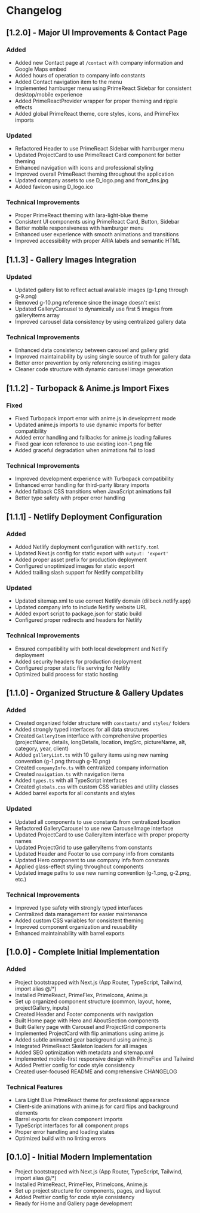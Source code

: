 # Changelog

## [1.2.0] - Major UI Improvements & Contact Page

### Added

- Added new Contact page at `/contact` with company information and Google Maps embed
- Added hours of operation to company info constants
- Added Contact navigation item to the menu
- Implemented hamburger menu using PrimeReact Sidebar for consistent desktop/mobile experience
- Added PrimeReactProvider wrapper for proper theming and ripple effects
- Added global PrimeReact theme, core styles, icons, and PrimeFlex imports

### Updated

- Refactored Header to use PrimeReact Sidebar with hamburger menu
- Updated ProjectCard to use PrimeReact Card component for better theming
- Enhanced navigation with icons and professional styling
- Improved overall PrimeReact theming throughout the application
- Updated company assets to use D_logo.png and front_dns.jpg
- Added favicon using D_logo.ico

### Technical Improvements

- Proper PrimeReact theming with lara-light-blue theme
- Consistent UI components using PrimeReact Card, Button, Sidebar
- Better mobile responsiveness with hamburger menu
- Enhanced user experience with smooth animations and transitions
- Improved accessibility with proper ARIA labels and semantic HTML

## [1.1.3] - Gallery Images Integration

### Updated

- Updated gallery list to reflect actual available images (g-1.png through g-9.png)
- Removed g-10.png reference since the image doesn't exist
- Updated GalleryCarousel to dynamically use first 5 images from galleryItems array
- Improved carousel data consistency by using centralized gallery data

### Technical Improvements

- Enhanced data consistency between carousel and gallery grid
- Improved maintainability by using single source of truth for gallery data
- Better error prevention by only referencing existing images
- Cleaner code structure with dynamic carousel image generation

## [1.1.2] - Turbopack & Anime.js Import Fixes

### Fixed

- Fixed Turbopack import error with anime.js in development mode
- Updated anime.js imports to use dynamic imports for better compatibility
- Added error handling and fallbacks for anime.js loading failures
- Fixed gear icon reference to use existing icon-1.png file
- Added graceful degradation when animations fail to load

### Technical Improvements

- Improved development experience with Turbopack compatibility
- Enhanced error handling for third-party library imports
- Added fallback CSS transitions when JavaScript animations fail
- Better type safety with proper error handling

## [1.1.1] - Netlify Deployment Configuration

### Added

- Added Netlify deployment configuration with `netlify.toml`
- Updated Next.js config for static export with `output: 'export'`
- Added proper asset prefix for production deployment
- Configured unoptimized images for static export
- Added trailing slash support for Netlify compatibility

### Updated

- Updated sitemap.xml to use correct Netlify domain (dilbeck.netlify.app)
- Updated company info to include Netlify website URL
- Added export script to package.json for static build
- Configured proper redirects and headers for Netlify

### Technical Improvements

- Ensured compatibility with both local development and Netlify deployment
- Added security headers for production deployment
- Configured proper static file serving for Netlify
- Optimized build process for static hosting

## [1.1.0] - Organized Structure & Gallery Updates

### Added

- Created organized folder structure with `constants/` and `styles/` folders
- Added strongly typed interfaces for all data structures
- Created `GalleryItem` interface with comprehensive properties (projectName, details, longDetails, location, imgSrc, pictureName, alt, category, year, client)
- Added `galleryList.ts` with 10 gallery items using new naming convention (g-1.png through g-10.png)
- Created `companyInfo.ts` with centralized company information
- Created `navigation.ts` with navigation items
- Added `types.ts` with all TypeScript interfaces
- Created `globals.css` with custom CSS variables and utility classes
- Added barrel exports for all constants and styles

### Updated

- Updated all components to use constants from centralized location
- Refactored GalleryCarousel to use new CarouselImage interface
- Updated ProjectCard to use GalleryItem interface with proper property names
- Updated ProjectGrid to use galleryItems from constants
- Updated Header and Footer to use company info from constants
- Updated Hero component to use company info from constants
- Applied glass-effect styling throughout components
- Updated image paths to use new naming convention (g-1.png, g-2.png, etc.)

### Technical Improvements

- Improved type safety with strongly typed interfaces
- Centralized data management for easier maintenance
- Added custom CSS variables for consistent theming
- Improved component organization and reusability
- Enhanced maintainability with barrel exports

## [1.0.0] - Complete Initial Implementation

### Added

- Project bootstrapped with Next.js (App Router, TypeScript, Tailwind, import alias @/\*)
- Installed PrimeReact, PrimeFlex, PrimeIcons, Anime.js
- Set up organized component structure (common, layout, home, projectGallery, inputs)
- Created Header and Footer components with navigation
- Built Home page with Hero and AboutSection components
- Built Gallery page with Carousel and ProjectGrid components
- Implemented ProjectCard with flip animations using anime.js
- Added subtle animated gear background using anime.js
- Integrated PrimeReact Skeleton loaders for all images
- Added SEO optimization with metadata and sitemap.xml
- Implemented mobile-first responsive design with PrimeFlex and Tailwind
- Added Prettier config for code style consistency
- Created user-focused README and comprehensive CHANGELOG

### Technical Features

- Lara Light Blue PrimeReact theme for professional appearance
- Client-side animations with anime.js for card flips and background elements
- Barrel exports for clean component imports
- TypeScript interfaces for all component props
- Proper error handling and loading states
- Optimized build with no linting errors

## [0.1.0] - Initial Modern Implementation

- Project bootstrapped with Next.js (App Router, TypeScript, Tailwind, import alias @/\*)
- Installed PrimeReact, PrimeFlex, PrimeIcons, Anime.js
- Set up project structure for components, pages, and layout
- Added Prettier config for code style consistency
- Ready for Home and Gallery page development
